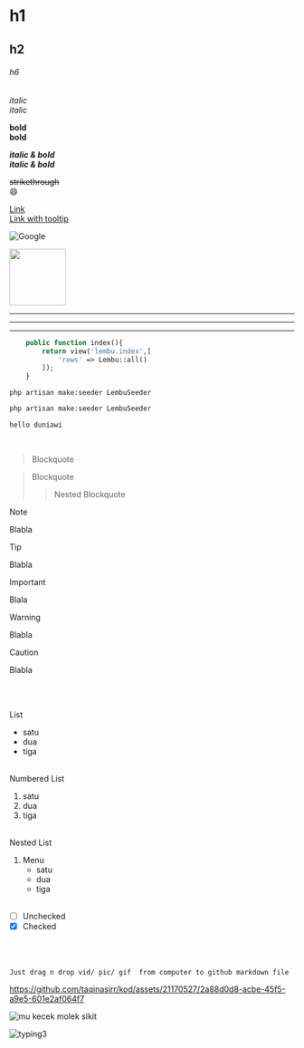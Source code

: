 # h1
## h2
###### h6

*italic*   
_italic_

**bold**  
__bold__

***italic & bold***  
___italic & bold___

~~strikethrough~~  
:smile:


[Link](https://google.com)  
[Link with tooltip](https://google.com "google website")

![Google](https://cdn.iconscout.com/icon/free/png-256/free-google-469-675753.png)

<img src="https://cdn.iconscout.com/icon/free/png-256/free-google-469-675753.png" width="100">

---
___

***


```php
    public function index(){
        return view('lembu.index',[
            'rows' => Lembu::all()
        ]);
    }
```

```
php artisan make:seeder LembuSeeder
```

```php
php artisan make:seeder LembuSeeder
```

`hello duniawi`

<br>

> Blockquote

> Blockquote
>> Nested Blockquote

> [!note]
> Blabla

> [!tip]
> Blabla

> [!important]
> Blala

> [!warning]
> Blabla

> [!caution]
> Blabla

<br><br>

List
* satu
* dua
* tiga
<br><br>

Numbered List
1. satu
2. dua
3. tiga
<br><br>

Nested List
1. Menu
    * satu 
    * dua 
    * tiga
<br><br>

- [ ] Unchecked
- [x] Checked
<br><br><br><br>

`Just drag n drop vid/ pic/ gif  from computer to github markdown file`

https://github.com/taqinasirr/kod/assets/21170527/2a88d0d8-acbe-45f5-a9e5-601e2af064f7  

![mu kecek molek sikit](https://github.com/taqinasirr/kod/assets/21170527/90a93363-1f62-4c6d-8613-18356a9c04ae)


![typing3](https://github.com/taqinasirr/kod/assets/21170527/74174c18-f7b1-40ea-821d-643919116a92)



